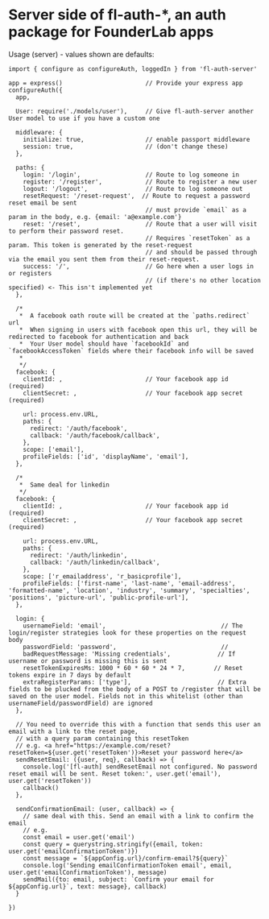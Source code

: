 # Server side of fl-auth-*, an auth package for FounderLab apps

Usage (server) - values shown are defaults:

    import { configure as configureAuth, loggedIn } from 'fl-auth-server'

    app = express()                       // Provide your express app
    configureAuth({
      app,

      User: require('./models/user'),     // Give fl-auth-server another User model to use if you have a custom one

      middleware: {
        initialize: true,                 // enable passport middleware 
        session: true,                    // (don't change these)
      },

      paths: {
        login: '/login',                  // Route to log someone in
        register: '/register',            // Route to register a new user
        logout: '/logout',                // Route to log someone out
        resetRequest: '/reset-request',  // Route to request a password reset email be sent
                                          // must provide `email` as a param in the body, e.g. {email: 'a@example.com'} 
        reset: '/reset',                  // Route that a user will visit to perform their password reset. 
                                          // Requires `resetToken` as a param. This token is generated by the reset-request 
                                          // and should be passed through via the email you sent them from their reset-request.
        success: '/',                     // Go here when a user logs in or registers 
                                          // (if there's no other location specified) <- This isn't implemented yet
      },
      
      /*
       *  A facebook oath route will be created at the `paths.redirect` url
       *  When signing in users with facebook open this url, they will be redirected to facebook for authentication and back
       *  Your User model should have `facebookId` and `facebookAccessToken` fields where their facebook info will be saved
       *  
       */
      facebook: {                         
        clientId: ,                       // Your facebook app id (required)
        clientSecret: ,                   // Your facebook app secret (required)

        url: process.env.URL,
        paths: {
          redirect: '/auth/facebook',
          callback: '/auth/facebook/callback',
        },
        scope: ['email'],
        profileFields: ['id', 'displayName', 'email'],
      },
      
      /*
       *  Same deal for linkedin
       */
      facebook: {                         
        clientId: ,                       // Your facebook app id (required)
        clientSecret: ,                   // Your facebook app secret (required)

        url: process.env.URL,
        paths: {
          redirect: '/auth/linkedin',
          callback: '/auth/linkedin/callback',
        },
        scope: ['r_emailaddress', 'r_basicprofile'],
        profileFields: ['first-name', 'last-name', 'email-address', 'formatted-name', 'location', 'industry', 'summary', 'specialties', 'positions', 'picture-url', 'public-profile-url'],
      },
      
      login: {                          
        usernameField: 'email',                                // The login/register strategies look for these properties on the request body
        passwordField: 'password',                             //
        badRequestMessage: 'Missing credentials',             // If username or password is missing this is sent
        resetTokenExpiresMs: 1000 * 60 * 60 * 24 * 7,        // Reset tokens expire in 7 days by default
        extraRegisterParams: ['type'],                        // Extra fields to be plucked from the body of a POST to /register that will be saved on the user model. Fields not in this whitelist (other than usernameField/passwordField) are ignored
      },

      // You need to override this with a function that sends this user an email with a link to the reset page, 
      // with a query param containing this resetToken 
      // e.g. <a href="https://example.com/reset?resetToken=${user.get('resetToken')}>Reset your password here</a>
      sendResetEmail: ({user, req}, callback) => {
        console.log('[fl-auth] sendResetEmail not configured. No password reset email will be sent. Reset token:', user.get('email'), user.get('resetToken'))
        callback()
      },

      sendConfirmationEmail: (user, callback) => {
        // same deal with this. Send an email with a link to confirm the email
        // e.g.
        const email = user.get('email')
        const query = querystring.stringify({email, token: user.get('emailConfirmationToken')})
        const message = `${appConfig.url}/confirm-email?${query}`
        console.log('Sending emailConfirmationToken email', email, user.get('emailConfirmationToken'), message)
        sendMail({to: email, subject: `Confirm your email for ${appConfig.url}`, text: message}, callback)
      }

    })
